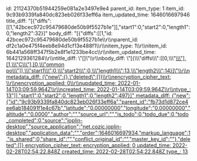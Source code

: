 id: 21124370b51944259e081a2e3497e9e4
parent_id: 
item_type: 1
item_id: 9c93b9339fa840dc823eb026f33eff6a
item_updated_time: 1646016697946
title_diff: "[{\"diffs\":[[1,\"42bcec972c95479680de50b9f5527b1e\"]],\"start1\":0,\"start2\":0,\"length1\":0,\"length2\":32}]"
body_diff: "[{\"diffs\":[[1,\"id: 42bcec972c95479680de50b9f5527b1e\\\r\\\nparent_id: df2c1a0e475f4eeb8e94d1cf13e488f1\\\r\\\nitem_type: 1\\\r\\\nitem_id: 6b441a568ff347f5b2e8f1e1233be4cc\\\r\\\nitem_updated_time: 1642129361284\\\r\\\ntitle_diff: \\\"[]\\\"\\\r\\\nbody_diff: \\\"[{\\\\\\\"diffs\\\\\\\":[[0,\\\\\\\"<ins>\\\\\\\"],[1,\\\\\\\"C\\\\\\\"],[0,\\\\\\\"ommon po\\\\\\\"]],\\\\\\\"start1\\\\\\\":0,\\\\\\\"start2\\\\\\\":0,\\\\\\\"length1\\\\\\\":13,\\\\\\\"length2\\\\\\\":14}]\\\"\\\r\\\nmetadata_diff: {\\\"new\\\":{},\\\"deleted\\\":[]}\\\r\\\nencryption_cipher_text: \\\r\\\nencryption_applied: 0\\\r\\\nupdated_time: 2022-01-14T03:09:59.964Z\\\r\\\ncreated_time: 2022-01-14T03:09:59.964Z\\\r\\\ntype_: 13\"]],\"start1\":0,\"start2\":0,\"length1\":0,\"length2\":497}]"
metadata_diff: {"new":{"id":"9c93b9339fa840dc823eb026f33eff6a","parent_id":"fb73d1d872ce4ee6ab184091f1e4c67b","latitude":"0.00000000","longitude":"0.00000000","altitude":"0.0000","author":"","source_url":"","is_todo":0,"todo_due":0,"todo_completed":0,"source":"joplin-desktop","source_application":"net.cozic.joplin-desktop","application_data":"","order":1646016697934,"markup_language":1,"is_shared":0,"share_id":"","conflict_original_id":"","master_key_id":""},"deleted":[]}
encryption_cipher_text: 
encryption_applied: 0
updated_time: 2022-02-28T02:54:22.848Z
created_time: 2022-02-28T02:54:22.848Z
type_: 13